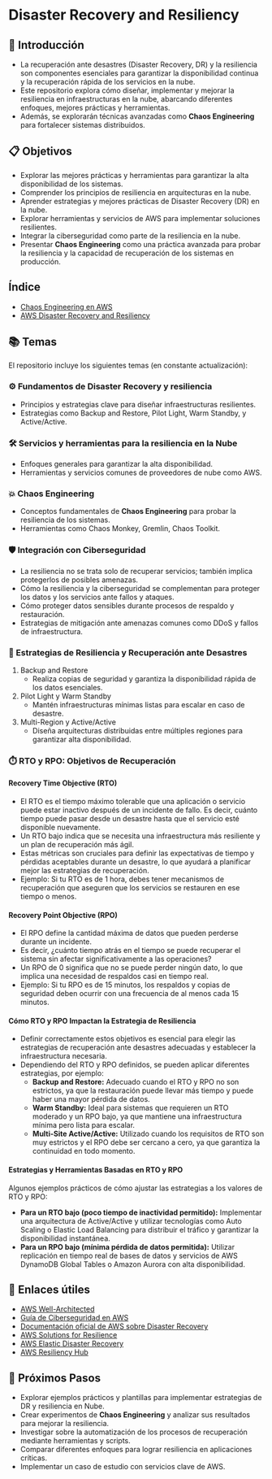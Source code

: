 # Disaster Recovery and Resiliency

## 🌟 Introducción
- La recuperación ante desastres (Disaster Recovery, DR) y la resiliencia son componentes esenciales para garantizar la disponibilidad continua y la recuperación rápida de los servicios en la nube. 
- Este repositorio explora cómo diseñar, implementar y mejorar la resiliencia en infraestructuras en la nube, abarcando diferentes enfoques, mejores prácticas y herramientas.
- Además, se explorarán técnicas avanzadas como **Chaos Engineering** para fortalecer sistemas distribuidos.

## 📋 Objetivos
- Explorar las mejores prácticas y herramientas para garantizar la alta disponibilidad de los sistemas.
- Comprender los principios de resiliencia en arquitecturas en la nube.
- Aprender estrategias y mejores prácticas de Disaster Recovery (DR) en la nube.
- Explorar herramientas y servicios de AWS para implementar soluciones resilientes.
- Integrar la ciberseguridad como parte de la resiliencia en la nube.
- Presentar **Chaos Engineering** como una práctica avanzada para probar la resiliencia y la capacidad de recuperación de los sistemas en producción.

## Índice
- [Chaos Engineering en AWS](aws_chaos_engineering.md)
- [AWS Disaster Recovery and Resiliency](aws_dr_and_resiliency_strategies.md)

## 📚 Temas
El repositorio incluye los siguientes temas (en constante actualización):

### ⚙️ Fundamentos de Disaster Recovery y resiliencia
- Principios y estrategias clave para diseñar infraestructuras resilientes.
- Estrategias como Backup and Restore, Pilot Light, Warm Standby, y Active/Active.

### 🛠️ Servicios y herramientas para la resiliencia en la Nube
- Enfoques generales para garantizar la alta disponibilidad.
- Herramientas y servicios comunes de proveedores de nube como AWS.

### 💥 Chaos Engineering
- Conceptos fundamentales de **Chaos Engineering** para probar la resiliencia de los sistemas.
- Herramientas como Chaos Monkey, Gremlin, Chaos Toolkit.

### 🛡️ Integración con Ciberseguridad
- La resiliencia no se trata solo de recuperar servicios; también implica protegerlos de posibles amenazas.
- Cómo la resiliencia y la ciberseguridad se complementan para proteger los datos y los servicios ante fallos y ataques.
- Cómo proteger datos sensibles durante procesos de respaldo y restauración.
- Estrategias de mitigación ante amenazas comunes como DDoS y fallos de infraestructura.

### 🚀 Estrategias de Resiliencia y Recuperación ante Desastres
1. Backup and Restore
    - Realiza copias de seguridad y garantiza la disponibilidad rápida de los datos esenciales.
2. Pilot Light y Warm Standby
    - Mantén infraestructuras mínimas listas para escalar en caso de desastre.
3. Multi-Region y Active/Active
    - Diseña arquitecturas distribuidas entre múltiples regiones para garantizar alta disponibilidad.

### ⏱️ RTO y RPO: Objetivos de Recuperación
#### Recovery Time Objective (RTO)
- El RTO es el tiempo máximo tolerable que una aplicación o servicio puede estar inactivo después de un incidente de fallo. Es decir, cuánto tiempo puede pasar desde un desastre hasta que el servicio esté disponible nuevamente. 
- Un RTO bajo indica que se necesita una infraestructura más resiliente y un plan de recuperación más ágil.
- Estas métricas son cruciales para definir las expectativas de tiempo y pérdidas aceptables durante un desastre, lo que ayudará a planificar mejor las estrategias de recuperación.
- Ejemplo: Si tu RTO es de 1 hora, debes tener mecanismos de recuperación que aseguren que los servicios se restauren en ese tiempo o menos.

#### Recovery Point Objective (RPO)
- El RPO define la cantidad máxima de datos que pueden perderse durante un incidente. 
- Es decir, ¿cuánto tiempo atrás en el tiempo se puede recuperar el sistema sin afectar significativamente a las operaciones? 
- Un RPO de 0 significa que no se puede perder ningún dato, lo que implica una necesidad de respaldos casi en tiempo real.
- Ejemplo: Si tu RPO es de 15 minutos, los respaldos y copias de seguridad deben ocurrir con una frecuencia de al menos cada 15 minutos.

#### Cómo RTO y RPO Impactan la Estrategia de Resiliencia
- Definir correctamente estos objetivos es esencial para elegir las estrategias de recuperación ante desastres adecuadas y establecer la infraestructura necesaria. 
- Dependiendo del RTO y RPO definidos, se pueden aplicar diferentes estrategias, por ejemplo:
    - **Backup and Restore:** Adecuado cuando el RTO y RPO no son estrictos, ya que la restauración puede llevar más tiempo y puede haber una mayor pérdida de datos.
    - **Warm Standby:** Ideal para sistemas que requieren un RTO moderado y un RPO bajo, ya que mantiene una infraestructura mínima pero lista para escalar.
    - **Multi-Site Active/Active:** Utilizado cuando los requisitos de RTO son muy estrictos y el RPO debe ser cercano a cero, ya que garantiza la continuidad en todo momento.

#### Estrategias y Herramientas Basadas en RTO y RPO
Algunos ejemplos prácticos de cómo ajustar las estrategias a los valores de RTO y RPO:
- **Para un RTO bajo (poco tiempo de inactividad permitido):** Implementar una arquitectura de Active/Active y utilizar tecnologías como Auto Scaling o Elastic Load Balancing para distribuir el tráfico y garantizar la disponibilidad instantánea.
- **Para un RPO bajo (mínima pérdida de datos permitida):** Utilizar replicación en tiempo real de bases de datos y servicios de AWS DynamoDB Global Tables o Amazon Aurora con alta disponibilidad.

## 🔗 Enlaces útiles
- [AWS Well-Architected](https://aws.amazon.com/es/architecture/well-architected/)
- [Guía de Ciberseguridad en AWS](https://aws.amazon.com/es/security/)
- [Documentación oficial de AWS sobre Disaster Recovery](https://docs.aws.amazon.com/whitepapers/latest/disaster-recovery-workloads-on-aws/disaster-recovery-workloads-on-aws.html)
- [AWS Solutions for Resilience](https://aws.amazon.com/es/solutions/resilience/)
- [AWS Elastic Disaster Recovery](https://aws.amazon.com/disaster-recovery/)
- [AWS Resiliency Hub](https://aws.amazon.com/es/resilience-hub/)

## 🚧 Próximos Pasos
- Explorar ejemplos prácticos y plantillas para implementar estrategias de DR y resiliencia en Nube.
- Crear experimentos de **Chaos Engineering** y analizar sus resultados para mejorar la resiliencia.
- Investigar sobre la automatización de los procesos de recuperación mediante herramientas y scripts.
- Comparar diferentes enfoques para lograr resiliencia en aplicaciones críticas.
- Implementar un caso de estudio con servicios clave de AWS.